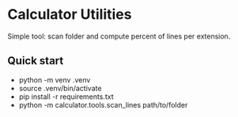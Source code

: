# Calculator Utilities

Simple tool: scan folder and compute percent of lines per extension.

## Quick start

- python -m venv .venv
- source .venv/bin/activate
- pip install -r requirements.txt
- python -m calculator.tools.scan_lines path/to/folder
